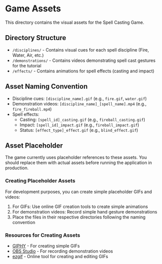 # Game Assets

This directory contains the visual assets for the Spell Casting Game.

## Directory Structure

- `/disciplines/` - Contains visual cues for each spell discipline (Fire, Water, Air, etc.)
- `/demonstrations/` - Contains videos demonstrating spell cast gestures for the tutorial
- `/effects/` - Contains animations for spell effects (casting and impact)

## Asset Naming Convention

- Discipline cues: `[discipline_name].gif` (e.g., `fire.gif`, `water.gif`)
- Demonstration videos: `[discipline_name]_[spell_name].mp4` (e.g., `fire_fireball.mp4`)
- Spell effects:
  - Casting: `[spell_id]_casting.gif` (e.g., `fireball_casting.gif`)
  - Impact: `[spell_id]_impact.gif` (e.g., `fireball_impact.gif`)
  - Status: `[effect_type]_effect.gif` (e.g., `blind_effect.gif`)

## Asset Placeholder

The game currently uses placeholder references to these assets. You should replace them with actual assets before running the application in production.

### Creating Placeholder Assets

For development purposes, you can create simple placeholder GIFs and videos:

1. For GIFs: Use online GIF creation tools to create simple animations
2. For demonstration videos: Record simple hand gesture demonstrations
3. Place the files in their respective directories following the naming convention

### Resources for Creating Assets

- [GIPHY](https://giphy.com/create/gifmaker) - For creating simple GIFs
- [OBS Studio](https://obsproject.com/) - For recording demonstration videos
- [ezgif](https://ezgif.com/maker) - Online tool for creating and editing GIFs 